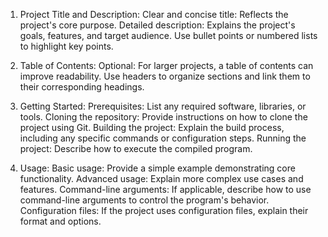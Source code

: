 1. Project Title and Description:
Clear and concise title: Reflects the project's core purpose.
Detailed description: Explains the project's goals, features, and target audience.
Use bullet points or numbered lists to highlight key points.

2. Table of Contents:
Optional: For larger projects, a table of contents can improve readability.
Use headers to organize sections and link them to their corresponding headings.

4. Getting Started:
Prerequisites: List any required software, libraries, or tools.
Cloning the repository: Provide instructions on how to clone the project using Git.
Building the project: Explain the build process, including any specific commands or configuration steps.
Running the project: Describe how to execute the compiled program.

5. Usage:
Basic usage: Provide a simple example demonstrating core functionality.
Advanced usage: Explain more complex use cases and features.
Command-line arguments: If applicable, describe how to use command-line arguments to control the program's behavior.
Configuration files: If the project uses configuration files, explain their format and options.

